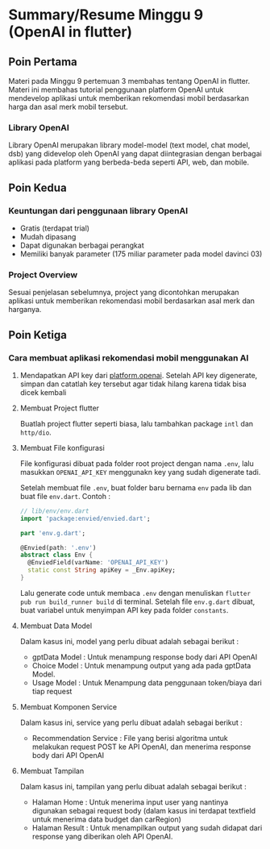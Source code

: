 # Summary/Resume Minggu 9 (OpenAI in flutter)

## Poin Pertama

Materi pada Minggu 9 pertemuan 3 membahas tentang OpenAI in flutter. Materi ini membahas tutorial penggunaan platform OpenAI untuk mendevelop aplikasi untuk memberikan rekomendasi mobil berdasarkan harga dan asal merk mobil tersebut.

### Library OpenAI

Library OpenAI merupakan library model-model (text model, chat model, dsb) yang didevelop oleh OpenAI yang dapat diintegrasian dengan berbagai aplikasi pada platform yang berbeda-beda seperti API, web, dan mobile.

## Poin Kedua

### Keuntungan dari penggunaan library OpenAI

- Gratis (terdapat trial)
- Mudah dipasang
- Dapat digunakan berbagai perangkat
- Memiliki banyak parameter (175 miliar parameter pada model davinci 03)

### Project Overview

Sesuai penjelasan sebelumnya, project yang dicontohkan merupakan aplikasi untuk memberikan rekomendasi mobil berdasarkan asal merk dan harganya.

## Poin Ketiga

### Cara membuat aplikasi rekomendasi mobil menggunakan AI

1. Mendapatkan API key dari [platform.openai](https://platform.openai.com/account/api-keys). Setelah API key digenerate, simpan dan catatlah key tersebut agar tidak hilang karena tidak bisa dicek kembali
2. Membuat Project flutter

    Buatlah project flutter seperti biasa, lalu tambahkan package `intl` dan `http/dio`.

3. Membuat File konfigurasi

    File konfigurasi dibuat pada folder root project dengan nama `.env`, lalu masukkan `OPENAI_API_KEY` menggunakn key yang sudah digenerate tadi.

    Setelah membuat file `.env`, buat folder baru bernama `env` pada lib dan buat file `env.dart`. Contoh :

      ```dart
      // lib/env/env.dart
      import 'package:envied/envied.dart';

      part 'env.g.dart';

      @Envied(path: '.env')
      abstract class Env {
        @EnviedField(varName: 'OPENAI_API_KEY')
        static const String apiKey = _Env.apiKey;
      }
      ```

    Lalu generate code untuk membaca `.env` dengan menuliskan `flutter pub run build_runner build` di terminal. Setelah file `env.g.dart` dibuat, buat variabel untuk menyimpan API key pada folder `constants`.

4. Membuat Data Model

    Dalam kasus ini, model yang perlu dibuat adalah sebagai berikut :

    - gptData Model : Untuk menampung response body dari API OpenAI
    - Choice Model : Untuk menampung output yang ada pada gptData Model.
    - Usage Model : Untuk Menampung data penggunaan token/biaya dari tiap request

5. Membuat Komponen Service

    Dalam kasus ini, service yang perlu dibuat adalah sebagai berikut :

    - Recommendation Service : File yang berisi algoritma untuk melakukan request POST ke API OpenAI, dan menerima response body dari API OpenAI

6. Membuat Tampilan

    Dalam kasus ini, tampilan yang perlu dibuat adalah sebagai berikut :

    - Halaman Home : Untuk menerima input user yang nantinya digunakan sebagai request body (dalam kasus ini terdapat textfield untuk menerima data budget dan carRegion)
    - Halaman Result : Untuk menampilkan output yang sudah didapat dari response yang diberikan oleh API OpenAI.
